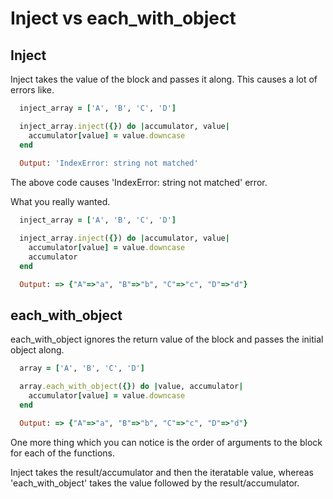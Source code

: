 # Inject vs each_with_object

## Inject

Inject takes the value of the block and passes it along.
This causes a lot of errors like.

```ruby
  inject_array = ['A', 'B', 'C', 'D']

  inject_array.inject({}) do |accumulator, value|
    accumulator[value] = value.downcase
  end
  
  Output: 'IndexError: string not matched'
```

The above code causes 'IndexError: string not matched' error.

What you really wanted.

```ruby
  inject_array = ['A', 'B', 'C', 'D']

  inject_array.inject({}) do |accumulator, value|
    accumulator[value] = value.downcase
    accumulator
  end

  Output: => {"A"=>"a", "B"=>"b", "C"=>"c", "D"=>"d"}
  ```

## each_with_object

  each_with_object ignores the return value of the block and passes the initial object along.

```ruby
  array = ['A', 'B', 'C', 'D']

  array.each_with_object({}) do |value, accumulator|
    accumulator[value] = value.downcase
  end

  Output: => {"A"=>"a", "B"=>"b", "C"=>"c", "D"=>"d"}
  ```
One more thing which you can notice is the order of arguments to the block for each of the functions.

Inject takes the result/accumulator and then the iteratable value, whereas 'each_with_object' takes the value followed by the result/accumulator.
